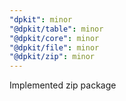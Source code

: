 ```yaml
---
"dpkit": minor
"@dpkit/table": minor
"@dpkit/core": minor
"@dpkit/file": minor
"@dpkit/zip": minor
---
```


Implemented zip package

